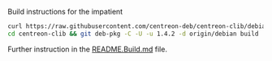Build instructions for the impatient


```bash
curl https://raw.githubusercontent.com/centreon-deb/centreon-clib/debian/bootstrap | sh
cd centreon-clib && git deb-pkg -C -U -u 1.4.2 -d origin/debian build
```

Further instruction in the [README.Build.md](README.Build.md) file.
